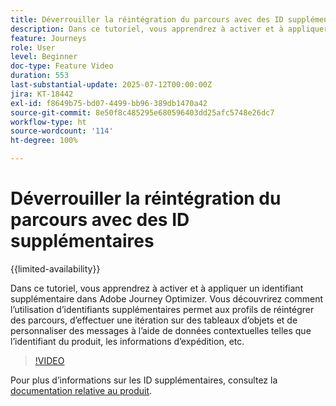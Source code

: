 ```yaml
---
title: Déverrouiller la réintégration du parcours avec des ID supplémentaires
description: Dans ce tutoriel, vous apprendrez à activer et à appliquer un identifiant supplémentaire dans Adobe Journey Optimizer. Vous découvrirez comment l’utilisation d’identifiants supplémentaires permet aux profils de réintégrer des parcours, d’effectuer une itération sur des tableaux d’objets et de personnaliser des messages à l’aide de données contextuelles telles que l’identifiant du produit, les informations d’expédition, etc.
feature: Journeys
role: User
level: Beginner
doc-type: Feature Video
duration: 553
last-substantial-update: 2025-07-12T00:00:00Z
jira: KT-18442
exl-id: f8649b75-bd07-4499-bb96-389db1470a42
source-git-commit: 8e50f8c485295e680596403dd25afc5748e26dc7
workflow-type: ht
source-wordcount: '114'
ht-degree: 100%

---
```


# Déverrouiller la réintégration du parcours avec des ID supplémentaires

{{limited-availability}}

Dans ce tutoriel, vous apprendrez à activer et à appliquer un identifiant supplémentaire dans Adobe Journey Optimizer. Vous découvrirez comment l’utilisation d’identifiants supplémentaires permet aux profils de réintégrer des parcours, d’effectuer une itération sur des tableaux d’objets et de personnaliser des messages à l’aide de données contextuelles telles que l’identifiant du produit, les informations d’expédition, etc.

>[!VIDEO](https://video.tv.adobe.com/v/3464794/?learn=on&enablevpops&captions=fre_fr)

Pour plus d’informations sur les ID supplémentaires, consultez la [documentation relative au produit](https://experienceleague.adobe.com/fr/docs/journey-optimizer/using/orchestrate-journeys/manage-journey/supplemental-identifier).
